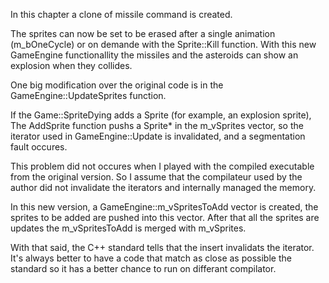 In this chapter a clone of missile command is created.


The sprites can now be set to be erased after a single animation (m_bOneCycle)
or on demande with the Sprite::Kill function. With this new GameEngine
functionallity the missiles and the asteroids can show an explosion when they
collides.

One big modification over the original code is in the GameEngine::UpdateSprites
function.

If the Game::SpriteDying adds a Sprite (for example, an explosion sprite), The
AddSprite function pushs a Sprite* in the m_vSprites vector, so the iterator
used in GameEngine::Update is invalidated, and a segmentation fault occures.

This problem did not occures when I played with the compiled executable from
the original version. So I assume that the compilateur used by the author did
not invalidate the iterators and internally managed the memory.

In this new version, a GameEngine::m_vSpritesToAdd vector is created, the
sprites to be added are pushed into this vector. After that all the sprites are
updates the m_vSpritesToAdd is merged with m_vSprites. 

With that said, the C++ standard tells that the insert invalidats the iterator.
It's always better to have a code that match as close as possible the standard so
it has a better chance to run on differant compilator.
